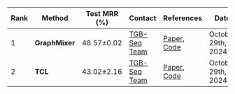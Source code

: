 |Rank|Method|Test MRR (%)|Contact|References|Date|
|--|--|--|--|--|--|
|1|**GraphMixer**|48.57±0.02|[TGB-Seq Team](yilu@ruc.edu.cn)|[Paper](https://openreview.net/forum?id=ayPPc0SyLv1), [Code](N/A)|October 29th, 2024|
|2|**TCL**|43.02±2.16|[TGB-Seq Team](yilu@ruc.edu.cn)|[Paper](https://arxiv.org/abs/2105.07944), [Code](N/A)|October 29th, 2024|
